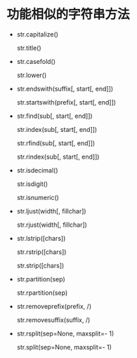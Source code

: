 # 功能相似的字符串方法

- str.capitalize()

  str.title()

- str.casefold()

  str.lower()

- str.endswith(suffix[, start[, end]])

  str.startswith(prefix[, start[, end]])

- str.find(sub[, start[, end]])

  str.index(sub[, start[, end]])

  str.rfind(sub[, start[, end]])

  str.rindex(sub[, start[, end]])

- str.isdecimal()

  str.isdigit()

  str.isnumeric()

- str.ljust(width[, fillchar])

  str.rjust(width[, fillchar])

- str.lstrip([chars])

  str.rstrip([chars])

  str.strip([chars])

- str.partition(sep)

  str.rpartition(sep)

- str.removeprefix(prefix, /)

  str.removesuffix(suffix, /)

- str.rsplit(sep=None, maxsplit=- 1)

  str.split(sep=None, maxsplit=- 1)


